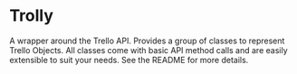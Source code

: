 Trolly
======

A wrapper around the Trello API. Provides a group of classes to represent Trello Objects. All classes come with basic API method calls and are easily extensible to suit your needs. See the README for more details.